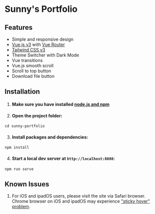 # Sunny's Portfolio

## Features

- Simple and responsive design
- [Vue.js v3](https://vuejs.org) with [Vue Router](https://router.vuejs.org)
- [Tailwind CSS v3](https://tailwindcss.com)
- Theme Switcher with Dark Mode
- Vue transitions
- Vue.js smooth scroll
- Scroll to top button
- Download file button

## Installation
1. #### Make sure you have installed [node.js and npm](https://nodejs.org/en/)

2. #### Open the project folder:

```
cd sunny-portfolio
```

3. #### Install packages and dependencies:

```
npm install
```

4. #### Start a local dev server at `http://localhost:8080`:

```
npm run serve
```

## Known Issues

1. For iOS and ipadOS users, please visit the site via Safari browser.
   Chrome browser on iOS and ipadOS may experience ["sticky hover" problem](https://css-tricks.com/solving-sticky-hover-states-with-media-hover-hover/).

